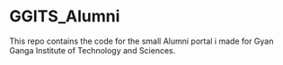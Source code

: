 # GGITS_Alumni

This repo contains the code for the small Alumni portal i made for Gyan Ganga Institute of Technology and Sciences.

